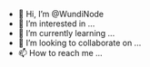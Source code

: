 - 👋 Hi, I’m @WundiNode
- 👀 I’m interested in ...
- 🌱 I’m currently learning ...
- 💞️ I’m looking to collaborate on ...
- 📫 How to reach me ...

<!---
WundiNode/WundiNode is a ✨ special ✨ repository because its `README.md` (this file) appears on your GitHub profile.
You can click the Preview link to take a look at your changes.
--->
